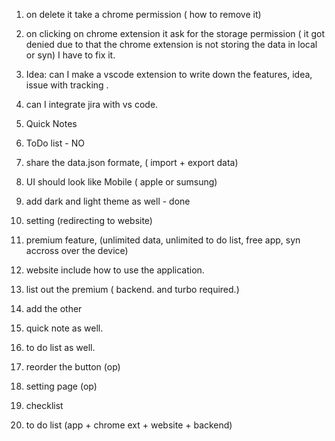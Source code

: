 1. on delete it take a chrome permission ( how to remove it)
2. on clicking on chrome extension it ask for the storage permission ( it got denied due to that the chrome extension is not storing the data in local or syn) I have to fix it.
3. Idea: can I make a vscode extension to write down the features, idea, issue with tracking .
4. can I integrate jira with vs code.


1. Quick Notes 
2. ToDo list - NO
3. share the data.json formate, ( import + export data) 
4. UI should look like Mobile ( apple or sumsung)
5. add dark and light theme as well - done
6. setting (redirecting to website)
7. premium feature,
(unlimited data, unlimited to do list, free app, syn accross over the device)
8. website include how to use the application.
9. list out the premium ( backend. and turbo required.)


1. add the other 
2. quick note as well.
3. to do list as well.
4. reorder the button (op)
5. setting page (op)


1. checklist
2. to do list (app + chrome ext + website + backend)